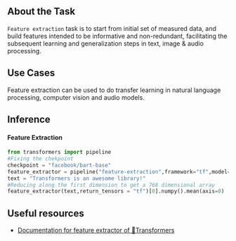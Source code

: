 ## About the Task

`Feature extraction` task is to start from initial set of measured data, and build features intended to be informative 
and non-redundant, facilitating the subsequent learning and generalization steps in text, image & audio processing.

## Use Cases
Feature extraction can be used to do transfer learning in natural language processing, computer vision and audio models.

## Inference

#### Feature Extraction

```python
from transformers import pipeline
#Fixing the chekpoint
checkpoint = "facebook/bart-base"
feature_extractor = pipeline("feature-extraction",framework="tf",model=checkpoint)
text = "Transformers is an awesome library!"
#Reducing along the first dimension to get a 768 dimensional array
feature_extractor(text,return_tensors = "tf")[0].numpy().mean(axis=0) 

```

## Useful resources

- [Documentation for feature extractor of 🤗Transformers](https://huggingface.co/docs/transformers/main_classes/feature_extractor)


